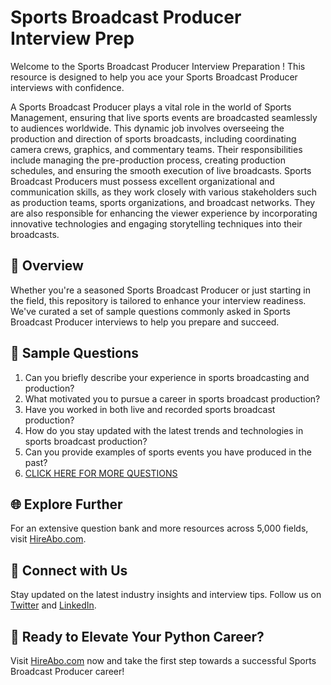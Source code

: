 # Sports Broadcast Producer Interview Prep

Welcome to the Sports Broadcast Producer Interview Preparation ! This resource is designed to help you ace your Sports Broadcast Producer interviews with confidence.

A Sports Broadcast Producer plays a vital role in the world of Sports Management, ensuring that live sports events are broadcasted seamlessly to audiences worldwide. This dynamic job involves overseeing the production and direction of sports broadcasts, including coordinating camera crews, graphics, and commentary teams. Their responsibilities include managing the pre-production process, creating production schedules, and ensuring the smooth execution of live broadcasts. Sports Broadcast Producers must possess excellent organizational and communication skills, as they work closely with various stakeholders such as production teams, sports organizations, and broadcast networks. They are also responsible for enhancing the viewer experience by incorporating innovative technologies and engaging storytelling techniques into their broadcasts.

## 🚀 Overview

Whether you're a seasoned Sports Broadcast Producer or just starting in the field, this repository is tailored to enhance your interview readiness. We've curated a set of sample questions commonly asked in Sports Broadcast Producer interviews to help you prepare and succeed.

## 📝 Sample Questions

1. Can you briefly describe your experience in sports broadcasting and production?
2. What motivated you to pursue a career in sports broadcast production?
3. Have you worked in both live and recorded sports broadcast production?
4. How do you stay updated with the latest trends and technologies in sports broadcast production?
5. Can you provide examples of sports events you have produced in the past?
6. [CLICK HERE FOR MORE QUESTIONS](https://hireabo.com/job/15_2_40/Sports%20Broadcast%20Producer)

## 🌐 Explore Further

For an extensive question bank and more resources across 5,000 fields, visit [HireAbo.com](https://www.hireabo.com).

## 📱 Connect with Us

Stay updated on the latest industry insights and interview tips. Follow us on [Twitter](https://twitter.com/hireabo) and [LinkedIn](https://www.linkedin.com/in/hire-abo-3609972a8/).

## 🚀 Ready to Elevate Your Python Career?

Visit [HireAbo.com](https://www.hireabo.com) now and take the first step towards a successful Sports Broadcast Producer career!